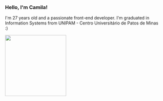 ### Hello, I'm Camila!
I'm 27 years old and a passionate front-end developer.
I'm graduated in Information Systems from UNIPAM - Centro Universitário de Patos de Minas :)

<img align="center" width="200" height="200" src="https://user-images.githubusercontent.com/17837853/129240436-7547fdc6-3cfd-49dd-812f-b4a105738406.gif">


<!--
**camilanobre/camilanobre** is a ✨ _special_ ✨ repository because its `README.md` (this file) appears on your GitHub profile.

Here are some ideas to get you started:

- 🔭 I’m currently working on ...
- 🌱 I’m currently learning ...
- 👯 I’m looking to collaborate on ...
- 🤔 I’m looking for help with ...
- 💬 Ask me about ...
- 📫 How to reach me: ...
- 😄 Pronouns: ...
- ⚡ Fun fact: ...
-->
